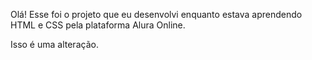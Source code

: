 Olá! Esse foi o projeto que eu desenvolvi enquanto estava aprendendo HTML e CSS pela plataforma Alura Online.

Isso é uma alteração.